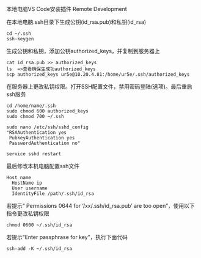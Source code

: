 本地电脑VS Code安装插件 Remote Development

在本地电脑.ssh目录下生成公钥(id_rsa.pub)和私钥(id_rsa)

```
cd ~/.ssh
ssh-keygen
```

生成公钥和私钥，添加公钥authorized_keys，并复制到服务器上

```
cat id_rsa.pub >> authorized_keys
ls  =>查看确保生成功authorized_keys
scp authorized_keys ur5e@10.20.4.81:/home/ur5e/.ssh/authorized_keys
```

在服务器上更改私钥权限。打开SSH配置文件，禁用密码登陆(选项)。最后重启ssh服务

```
cd /home/name/.ssh
sudo chmod 600 authorized_keys
sudo chmod 700 ~/.ssh

sudo nano /etc/ssh/sshd_config
"RSAAuthentication yes
 PubkeyAuthentication yes
 PasswordAuthentication no"

service sshd restart
```

最后修改本机电脑配置ssh文件

```
Host name
  HostName ip
  User username
  IdentityFile /path/.ssh/id_rsa
```

若提示“ Permissions 0644 for ‘/xx/.ssh/id_rsa.pub’ are too open”，使用以下指令更改私钥权限

```
chmod 0600 ~/.ssh/id_rsa
```

若提示“Enter passphrase for key”，执行下面代码

```
ssh-add -K ~/.ssh/id_rsa
```